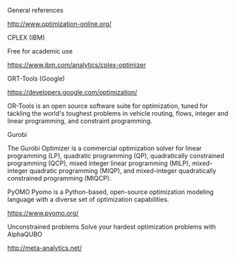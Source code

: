 General references

http://www.optimization-online.org/


CPLEX (IBM)

Free for academic use

https://www.ibm.com/analytics/cplex-optimizer

ORT-Tools (Google)

https://developers.google.com/optimization/

OR-Tools is an open source software suite for optimization, tuned for tackling the world's toughest problems in vehicle routing, flows, integer and linear programming, and constraint programming.


Gurobi

The Gurobi Optimizer is a commercial optimization solver for linear programming (LP), quadratic programming (QP), quadratically constrained programming (QCP), mixed integer linear programming (MILP), mixed-integer quadratic programming (MIQP), and mixed-integer quadratically constrained programming (MIQCP). 

PyOMO
Pyomo is a Python-based, open-source optimization modeling language with a diverse set of optimization capabilities.

https://www.pyomo.org/





Unconstrained problems
Solve your hardest optimization problems with AlphaQUBO


http://meta-analytics.net/
